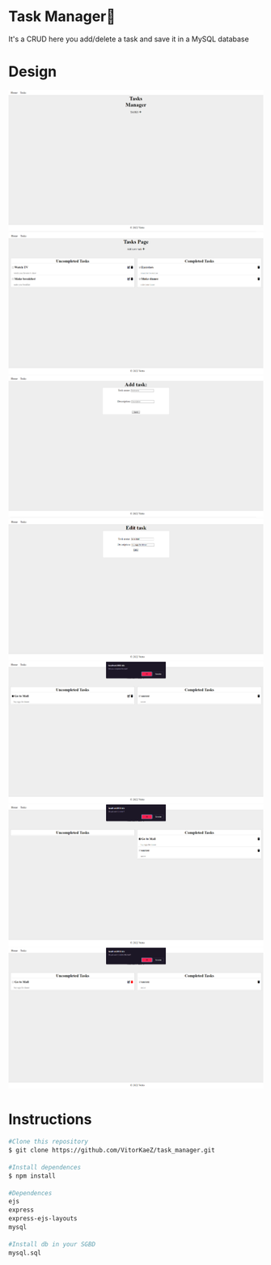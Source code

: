 # Task Manager📌

It's a CRUD here you add/delete a task and save it in a MySQL database

# Design

![1Image](readme/design1.png)
![2Image](readme/design2.png)
![3Image](readme/design3.png)
![4Image](readme/design4.png)
![5Image](readme/design5.png)
![6Image](readme/design6.png)
![7Image](readme/design7.png)

# Instructions

```bash
#Clone this repository
$ git clone https://github.com/VitorKaeZ/task_manager.git

#Install dependences
$ npm install

#Dependences
ejs
express
express-ejs-layouts
mysql

#Install db in your SGBD
mysql.sql
```
